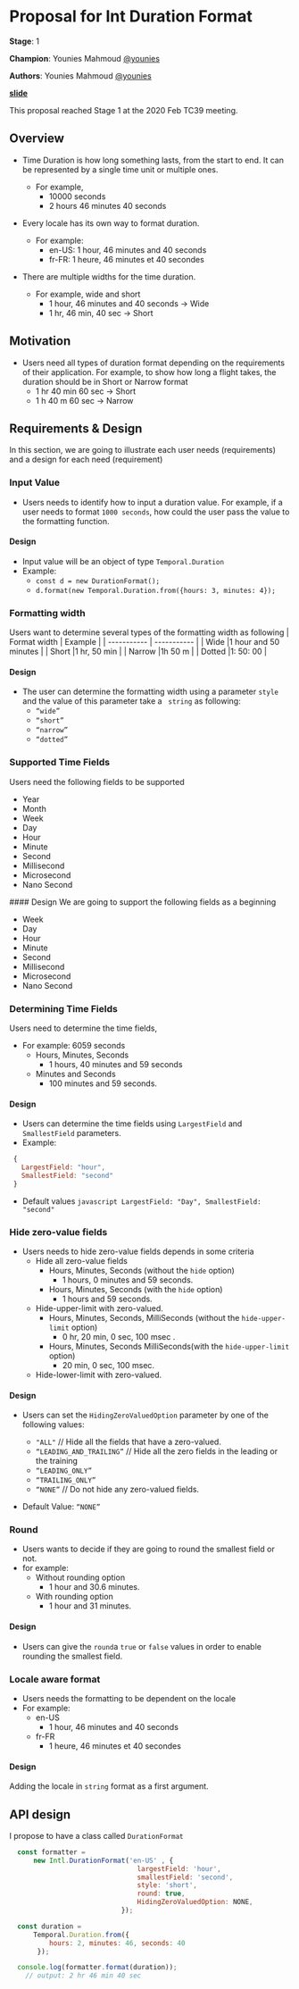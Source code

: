 # Proposal for Int Duration Format

**Stage**: 1

**Champion**: Younies Mahmoud [@younies](https://github.com/younies)

**Authors**: Younies Mahmoud [@younies](https://github.com/younies)

**[slide](https://docs.google.com/presentation/d/1QmrhwsYwlsfe8FJqgGarCIAySWxeZzDqCrVN3-DWiGk/edit?usp=sharing)**

This proposal reached Stage 1 at the 2020 Feb TC39 meeting.

## Overview

* Time Duration is how long something lasts, from the start to end. It can be represented by a single time unit or multiple ones. 
  - For example,
    - 10000 seconds
    - 2 hours 46 minutes 40 seconds

* Every locale has its own way to format duration. 
  - For example:
    - en-US: 1 hour, 46 minutes and 40 seconds
    - fr-FR: 1 heure, 46 minutes et 40 secondes

* There are multiple widths for the time duration.
  - For example, wide and short
    - 1 hour, 46 minutes and 40 seconds → Wide
    - 1 hr, 46 min, 40 sec → Short

## Motivation

* Users need all types of duration format depending on the requirements of their application. For example, to show how long a flight takes, the duration should be in Short or Narrow format
  - 1 hr 40 min 60 sec → Short 
  - 1 h 40 m 60 sec  → Narrow

## Requirements & Design

In this section, we are going to illustrate each user needs (requirements) and a design for each need (requirement)

### Input Value
  - Users needs to identify how to input a duration value. For example, if a user needs to format `1000 seconds`, how could the user pass the value to the formatting function.

#### Design
  * Input value will be an object of type `Temporal.Duration`
  * Example:
     * `const d = new DurationFormat();`
     * `d.format(new Temporal.Duration.from({hours: 3, minutes: 4});`


### Formatting width
Users want to determine several types of the formatting width as following
  | Format width  | Example               |
  | -----------   | -----------           |
  |  Wide         |1 hour and 50 minutes  |
  |  Short        |1 hr, 50 min           |
  |  Narrow       |1h 50 m                |
  |  Dotted       |1: 50: 00              |


#### Design
  * The user can determine the formatting width using a  parameter `style` and the value of this parameter take a ` string` as following:
      * `“wide”`
      * `“short”`
      * `“narrow”`
      * `“dotted”`

### Supported Time Fields
Users need the following fields to be supported
  * Year
  * Month
  * Week
  * Day
  * Hour
  * Minute
  * Second
  * Millisecond
  * Microsecond
  * Nano Second

#### Design
We are going to support the following fields as a beginning
  * Week
  * Day
  * Hour
  * Minute
  * Second
  * Millisecond
  * Microsecond
  * Nano Second

### Determining Time Fields
Users need to determine the time fields,
 * For example: 6059 seconds
   * Hours, Minutes, Seconds
     * 1 hours, 40 minutes and  59 seconds
   * Minutes and Seconds
     * 100 minutes and 59 seconds.
 
#### Design
   * Users can determine the time fields using `LargestField` and `SmallestField` parameters.
   * Example: 
   ```javascript
    {
      LargestField: "hour",
      SmallestField: "second"
    }
  ```
   * Default values
    ```javascript
         LargestField: "Day",
         SmallestField: "second"
    ```
### Hide zero-value fields
- Users needs to hide zero-value fields depends in some criteria
  * Hide all zero-value fields
    * Hours, Minutes, Seconds (without the `hide` option)
      * 1 hours, 0 minutes and 59 seconds.
    * Hours, Minutes, Seconds (with the `hide` option)
      * 1 hours and 59 seconds.
  * Hide-upper-limit with zero-valued.
    * Hours, Minutes, Seconds, MilliSeconds (without the `hide-upper-limit` option)
      * 0 hr, 20 min, 0 sec, 100 msec .
    * Hours, Minutes, Seconds MilliSeconds(with the `hide-upper-limit` option)
      * 20 min, 0 sec, 100 msec.
  * Hide-lower-limit with zero-valued.

#### Design
- Users can set the `HidingZeroValuedOption` parameter  by one of the following values:
    * `"ALL"` // Hide all the fields that have a zero-valued.
    * `“LEADING_AND_TRAILING”` // Hide all the zero fields in the leading or the training
    * `“LEADING_ONLY”`
    * `“TRAILING_ONLY”` 
    * `“NONE”` // Do not hide any zero-valued fields.

- Default Value: `“NONE”`

### Round 
  - Users wants to decide if they are going to round the smallest field or not.
  - for example: 
    * Without rounding option
      * 1 hour and 30.6 minutes.
    * With rounding option
      * 1 hour and 31 minutes.

#### Design
  - Users can give the `round`a `true` or `false` values in order to enable rounding the smallest field.

### Locale aware format
 - Users needs the formatting to be dependent on the locale
 - For example:
    * en-US
      * 1 hour, 46 minutes and 40 seconds
    * fr-FR
      * 1 heure, 46 minutes et 40 secondes

#### Design
Adding the locale in `string` format as a first argument.

## API design
I propose to have a class called `DurationFormat` 

  ```javascript
    const formatter =        
        new Intl.DurationFormat('en-US' , {
                                  largestField: 'hour',
                                  smallestField: 'second', 
                                  style: 'short',
                                  round: true,
                                  HidingZeroValuedOption: NONE,
                              });

    const duration = 
        Temporal.Duration.from({
            hours: 2, minutes: 46, seconds: 40
         });

    console.log(formatter.format(duration));
      // output: 2 hr 46 min 40 sec

  ```
  